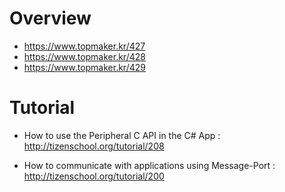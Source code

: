 # Overview

- https://www.topmaker.kr/427
- https://www.topmaker.kr/428
- https://www.topmaker.kr/429

# Tutorial
- How to use the Peripheral C API in the C# App :  http://tizenschool.org/tutorial/208

- How to communicate with applications using Message-Port :  http://tizenschool.org/tutorial/200
